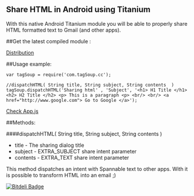Share HTML in Android using Titanium
-------------

With this native Android Titanium module you will be able to properly share HTML formatted text to Gmail (and other apps). 

##Get the latest compiled module :

[Distribution](https://github.com/joseandro/tagSoupTitanium/blob/master/android/dist/com.tagsoup.cc-android-1.0.0.zip)


##Usage example:

~~~
var tagSoup = require('com.tagSoup.cc');

//dispatchHTML( String title, String subject, String contents  )
tagSoup.dispatchHTML('Sharing html' , 'Subject', '<h1> H1 Title </h1> <h2> H2 Title </h2> <p> This is a paragraph <p> <br/> <br/> <a href="http://www.google.com"> Go to Google </a>');

~~~
[Check App.js](https://raw.githubusercontent.com/joseandro/tagSoupTitanium/master/android/example/app.js)

##Methods:

####dispatchHTML( String title, String subject, String contents  )
* title    - The sharing dialog title
* subject  - EXTRA_SUBJECT share intent parameter
* contents - EXTRA_TEXT share intent parameter

This method dispatches an intent with Spannable text to other apps.
With it is possible to transform HTML into an email ;)


[![Bitdeli Badge](https://d2weczhvl823v0.cloudfront.net/joseandro/tagsouptitanium/trend.png)](https://bitdeli.com/free "Bitdeli Badge")

